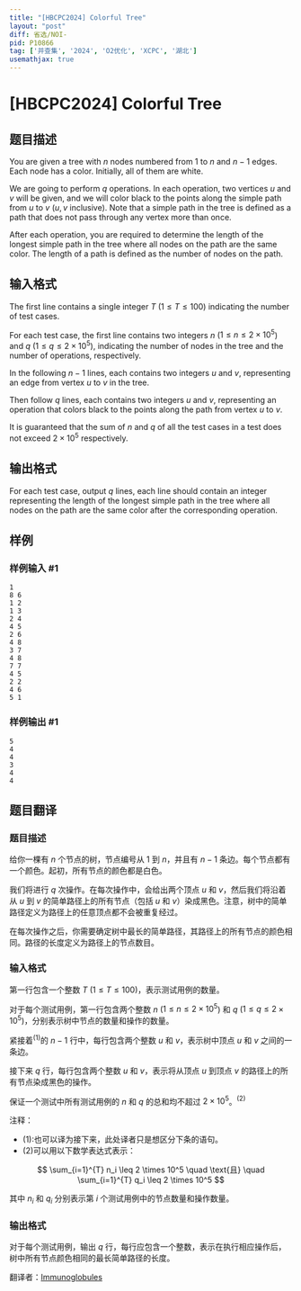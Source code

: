 ```yaml
---
title: "[HBCPC2024] Colorful Tree"
layout: "post"
diff: 省选/NOI-
pid: P10866
tag: ['并查集', '2024', 'O2优化', 'XCPC', '湖北']
usemathjax: true
---
```


# [HBCPC2024] Colorful Tree
## 题目描述

You are given a tree with $n$ nodes numbered from $1$ to $n$ and $n - 1$ edges. Each node has a color. Initially, all of them are white. 

We are going to perform $q$ operations. In each operation, two vertices $u$ and $v$ will be given, and we will color black to the points along the simple path from $u$ to $v$ ($u,v$ inclusive). Note that a simple path in the tree is defined as a path that does not pass through any vertex more than once.

After each operation, you are required to determine the length of the longest simple path in the tree where all nodes on the path are the same color. The length of a path is defined as the number of nodes on the path.
## 输入格式

The first line contains a single integer $T$ ($1 \le T \le 100$) indicating the number of test cases.

For each test case, the first line contains two integers $n$ ($1 \le n \le 2\times 10^5$) and $q$ ($1 \le q \le 2\times 10^5$), indicating the number of nodes in the tree and the number of operations, respectively.

In the following $n-1$ lines, each contains two integers $u$ and $v$, representing an edge from vertex $u$ to $v$ in the tree.

Then follow $q$ lines, each contains two integers $u$ and $v$, representing an operation that colors black to the points along the path from vertex $u$ to $v$.

It is guaranteed that the sum of $n$ and $q$ of all the test cases in a test does not exceed $2\times 10^5$ respectively.
## 输出格式

For each test case, output $q$ lines, each line should contain an integer representing the length of the longest simple path in the tree where all nodes on the path are the same color after the corresponding operation.
## 样例

### 样例输入 #1
```
1
8 6
1 2
1 3
2 4
4 5
2 6
4 8
3 7
4 8
7 7
4 5
2 2
4 6
5 1
```
### 样例输出 #1
```
5
4
4
3
4
4
```
## 题目翻译

### 题目描述

给你一棵有 $n$ 个节点的树，节点编号从 $1$ 到 $n$，并且有 $n-1$ 条边。每个节点都有一个颜色。起初，所有节点的颜色都是白色。

我们将进行 $q$ 次操作。在每次操作中，会给出两个顶点 $u$ 和 $v$，然后我们将沿着从 $u$ 到 $v$ 的简单路径上的所有节点（包括 $u$ 和 $v$）染成黑色。注意，树中的简单路径定义为路径上的任意顶点都不会被重复经过。

在每次操作之后，你需要确定树中最长的简单路径，其路径上的所有节点的颜色相同。路径的长度定义为路径上的节点数目。

### 输入格式

第一行包含一个整数 $T$ ($1 \le T \le 100$)，表示测试用例的数量。

对于每个测试用例，第一行包含两个整数 $n$ ($1 \le n \le 2\times 10^5$) 和 $q$ ($1 \le q \le 2\times 10^5$)，分别表示树中节点的数量和操作的数量。

紧接着$^{(1)}$的 $n-1$ 行中，每行包含两个整数 $u$ 和 $v$，表示树中顶点 $u$ 和 $v$ 之间的一条边。

接下来 $q$ 行，每行包含两个整数 $u$ 和 $v$，表示将从顶点 $u$ 到顶点 $v$ 的路径上的所有节点染成黑色的操作。

保证一个测试中所有测试用例的 $n$ 和 $q$ 的总和均不超过 $2\times 10^5$。$^{(2)}$

注释：
- (1):也可以译为接下来，此处译者只是想区分下条的语句。
- (2)可以用以下数学表达式表示：

$$
\sum_{i=1}^{T} n_i \leq 2 \times 10^5 \quad \text{且} \quad \sum_{i=1}^{T} q_i \leq 2 \times 10^5
$$

其中 $n_i$ 和 $q_i$ 分别表示第 $i$ 个测试用例中的节点数量和操作数量。

### 输出格式

对于每个测试用例，输出 $q$ 行，每行应包含一个整数，表示在执行相应操作后，树中所有节点颜色相同的最长简单路径的长度。


翻译者：[Immunoglobules](https://www.luogu.com.cn/user/1066251)

